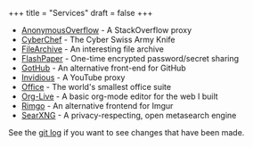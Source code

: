+++
title = "Services"
draft = false
+++

-   [AnonymousOverflow](https://ao.cleberg.net/) - A StackOverflow proxy
-   [CyberChef](https://cyberchef.cleberg.net/) - The Cyber Swiss Army Knife
-   [FileArchive](https://files.cleberg.net/) - An interesting file archive
-   [FlashPaper](https://paste.cleberg.net/) - One-time encrypted
    password/secret sharing
-   [GotHub](https://gh.cleberg.net/) - An alternative front-end for GitHub
-   [Invidious](https://invidious.cleberg.net/) - A YouTube proxy
-   [Office](https://office.cleberg.net/) - The world's smallest office suite
-   [Org-Live](https://org.cleberg.net/) - A basic org-mode editor for the web I
    built
-   [Rimgo](https://rimgo.cleberg.net/) - An alternative frontend for Imgur
-   [SearXNG](https://search.cleberg.net/) - A privacy-respecting, open
    metasearch engine

See the [git
log](https://git.sr.ht/~cyborg/cleberg.net/log/main/item/content/services.md) if
you want to see changes that have been made.
